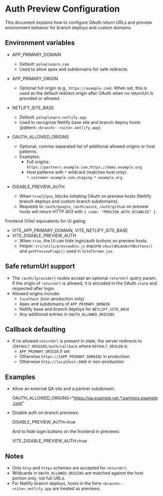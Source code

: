 # Auth Preview Configuration

This document explains how to configure OAuth return URLs and preview environment behavior for branch deploys and custom domains.

## Environment variables

- APP_PRIMARY_DOMAIN
  - Default: `poleplanpro.com`
  - Used to allow apex and subdomains for safe redirects.

- APP_PRIMARY_ORIGIN
  - Optional full origin (e.g., `https://example.com`). When set, this is used as the default redirect origin after OAuth when no returnUrl is provided or allowed.

- NETLIFY_SITE_BASE
  - Default: `poleplanpro.netlify.app`
  - Used to recognize Netlify base site and branch deploy hosts (pattern: `<branch>--<site>.netlify.app`).

- OAUTH_ALLOWED_ORIGINS
  - Optional, comma-separated list of additional allowed origins or host patterns.
  - Examples:
    - Full origins: `https://partners.example.com,https://demo.example.org`
    - Host patterns with `*` wildcard (matches host only): `*.customer.example.com,staging-*.example.org`

- DISABLE_PREVIEW_AUTH
  - When `true`/`1`/`yes`, blocks initiating OAuth on preview hosts (Netlify branch deploys and custom branch subdomains).
  - Requests to `/auth/google`, `/auth/azure`, `/auth/github` on preview hosts will return HTTP 403 with `{ code: "PREVIEW_AUTH_DISABLED" }`.

Frontend (Vite) equivalents for UI gating:

- VITE_APP_PRIMARY_DOMAIN, VITE_NETLIFY_SITE_BASE
- VITE_DISABLE_PREVIEW_AUTH
  - When `true`, the UI can hide login/auth buttons on preview hosts.
  - Helper: `src/utils/previewEnv.js` exports `shouldHideAuthButtons()` and `getPreviewFlags()` used in `SiteChrome.jsx`.

## Safe returnUrl support

- The `/auth/{provider}` routes accept an optional `returnUrl` query param. If the origin of `returnUrl` is allowed, it is encoded in the OAuth `state` and respected after login.
- Allowed origins include:
  - `localhost` (non-production only)
  - Apex and subdomains of `APP_PRIMARY_DOMAIN`
  - Netlify base and branch deploys for `NETLIFY_SITE_BASE`
  - Any additional entries in `OAUTH_ALLOWED_ORIGINS`

## Callback defaulting

- If no allowed `returnUrl` is present in state, the server redirects to `{DEFAULT_ORIGIN}/auth/callback` where `DEFAULT_ORIGIN` is:
  - `APP_PRIMARY_ORIGIN` if set
  - Otherwise `https://{APP_PRIMARY_DOMAIN}` in production
  - Otherwise `http://localhost:3000` in non-production

## Examples

- Allow an external QA site and a partner subdomain:

  OAUTH_ALLOWED_ORIGINS="https://qa.example.net,*.partners.example.com"

- Disable auth on branch previews:

  DISABLE_PREVIEW_AUTH=true

  And to hide login buttons on the frontend in previews:

  VITE_DISABLE_PREVIEW_AUTH=true

## Notes

- Only `http` and `https` schemes are accepted for `returnUrl`.
- Wildcards in `OAUTH_ALLOWED_ORIGINS` are matched against the host portion only, not full URLs.
- For Netlify branch deploys, hosts in the form `<branch>--<site>.netlify.app` are treated as previews.
